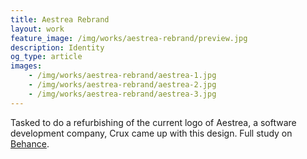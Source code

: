 ```yaml
---
title: Aestrea Rebrand
layout: work
feature_image: /img/works/aestrea-rebrand/preview.jpg
description: Identity
og_type: article
images:
    - /img/works/aestrea-rebrand/aestrea-1.jpg
    - /img/works/aestrea-rebrand/aestrea-2.jpg
    - /img/works/aestrea-rebrand/aestrea-3.jpg
---
```


Tasked to do a refurbishing of the current logo of Aestrea, a software development company, Crux came up with this design. Full study on <a href="https://www.behance.net/gallery/18254695/Aestrea-Logo-Design-Process" target="_blank">Behance</a>.

